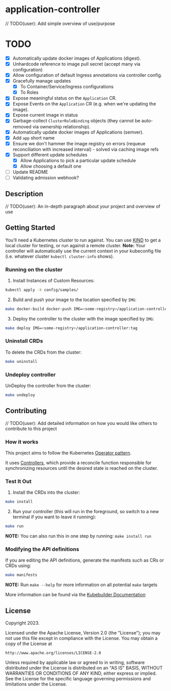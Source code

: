 # application-controller
// TODO(user): Add simple overview of use/purpose

# TODO

- [X] Automatically update docker images of Applications (digest).
- [X] Unhardcode reference to image pull secret (accept many via configuration)
- [X] Allow configuration of default Ingress annotations via controller config.
- [X] Gracefully manage updates
  - [X] To Container/Service/Ingress configurations
  - [X] To Roles
- [X] Expose meaningful status on the `Application` CR.
- [X] Expose Events on the `Application` CR (e.g. when we're updating the image).
- [X] Expose current image in status
- [X] Garbage-collect `ClusterRoleBinding` objects (they cannot be auto-removed via ownership relationship).
- [X] Automatically update docker images of Applications (semver).
- [X] Add `app` short name
- [X] Ensure we don't hammer the image registry on errors (requeue reconciliation with increased interval) - solved via caching image refs
- [X] Support different update schedules
  - [X] Allow Applications to pick a particular update schedule
  - [X] Allow choosing a default one
- [ ] Update README
- [ ] Validating admission webhook?

## Description
// TODO(user): An in-depth paragraph about your project and overview of use

## Getting Started
You’ll need a Kubernetes cluster to run against. You can use [KIND](https://sigs.k8s.io/kind) to get a local cluster for testing, or run against a remote cluster.
**Note:** Your controller will automatically use the current context in your kubeconfig file (i.e. whatever cluster `kubectl cluster-info` shows).

### Running on the cluster
1. Install Instances of Custom Resources:

```sh
kubectl apply -k config/samples/
```

2. Build and push your image to the location specified by `IMG`:

```sh
make docker-build docker-push IMG=<some-registry>/application-controller:tag
```

3. Deploy the controller to the cluster with the image specified by `IMG`:

```sh
make deploy IMG=<some-registry>/application-controller:tag
```

### Uninstall CRDs
To delete the CRDs from the cluster:

```sh
make uninstall
```

### Undeploy controller
UnDeploy the controller from the cluster:

```sh
make undeploy
```

## Contributing
// TODO(user): Add detailed information on how you would like others to contribute to this project

### How it works
This project aims to follow the Kubernetes [Operator pattern](https://kubernetes.io/docs/concepts/extend-kubernetes/operator/).

It uses [Controllers](https://kubernetes.io/docs/concepts/architecture/controller/),
which provide a reconcile function responsible for synchronizing resources until the desired state is reached on the cluster.

### Test It Out
1. Install the CRDs into the cluster:

```sh
make install
```

2. Run your controller (this will run in the foreground, so switch to a new terminal if you want to leave it running):

```sh
make run
```

**NOTE:** You can also run this in one step by running: `make install run`

### Modifying the API definitions
If you are editing the API definitions, generate the manifests such as CRs or CRDs using:

```sh
make manifests
```

**NOTE:** Run `make --help` for more information on all potential `make` targets

More information can be found via the [Kubebuilder Documentation](https://book.kubebuilder.io/introduction.html)

## License

Copyright 2023.

Licensed under the Apache License, Version 2.0 (the "License");
you may not use this file except in compliance with the License.
You may obtain a copy of the License at

    http://www.apache.org/licenses/LICENSE-2.0

Unless required by applicable law or agreed to in writing, software
distributed under the License is distributed on an "AS IS" BASIS,
WITHOUT WARRANTIES OR CONDITIONS OF ANY KIND, either express or implied.
See the License for the specific language governing permissions and
limitations under the License.
